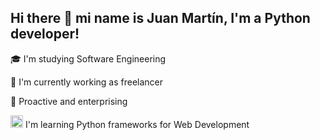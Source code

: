 ## Hi there 👋 mi name is Juan Martín, I'm a Python developer!

🎓 I'm studying Software Engineering

🔭 I'm currently working as freelancer

👀 Proactive and enterprising

<img src="https://cdn.icon-icons.com/icons2/112/PNG/128/python_18894.png" width="20" 
     height="20"> I'm learning Python frameworks for Web Development

<!---
jmorabaiz/jmorabaiz is a ✨ special ✨ repository because its `README.md` (this file) appears on your GitHub profile.
You can click the Preview link to take a look at your changes.
--->
